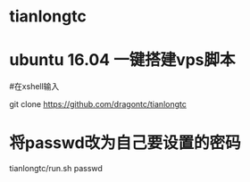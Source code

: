 # tianlongtc
# ubuntu 16.04 一键搭建vps脚本


#在xshell输入

git clone https://github.com/dragontc/tianlongtc 

# 将passwd改为自己要设置的密码

tianlongtc/run.sh passwd

